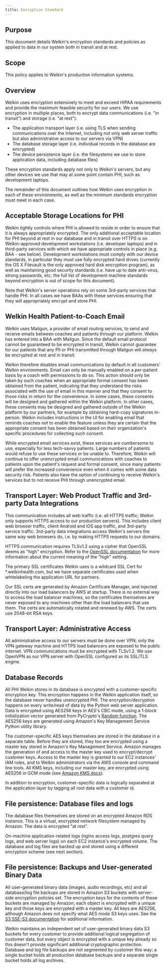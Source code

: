 ```yaml
---
title: Encryption Standard
---
```


## Purpose

This document details Welkin's encryption standards and policies as applied to data in our system both in transit and at rest.

## Scope

This policy applies to Welkin's production information systems.

## Overview

 Welkin uses encryption extensively to meet and exceed HIPAA requirements and provide the maximum feasible security for our users. We use encryption in multiple places, both to encrypt data communications (i.e. "in transit") and storage (i.e. "at rest"):

*   The application transport layer (i.e. using TLS when sending communications over the Internet, including not only web server traffic but also administrative access to our servers via VPN)
*   The database storage layer (i.e. individual records in the database are encrypted)
*   The device persistence layer (i.e. the filesystems we use to store application data, including database files)

These encryption standards apply not only to Welkin's servers, but any other devices we use that may at some point contain PHI, such as development laptops.

The remainder of this document outlines how Welkin uses encryption in each of these environments, as well as the minimum standards encryption must meet in each case.

## Acceptable Storage Locations for PHI

Welkin tightly controls where PHI is allowed to reside in order to ensure that it is always appropriately encrypted. The only additional acceptable location for PHI beyond at rest in our database and in transit over HTTPS is on Welkin-approved development workstations (i.e. developer laptops) and in third-party services with which we have appropriate controls in place (e.g. BAA - see below). Development workstations must comply with our device standards, in particular they must use fully encrypted hard drives (currently the OS X Filevault is the only approved hard disk encryption program), as well as maintaining good security standards (i.e. have up to date anti-virus, strong passwords, etc; the full list of development machine standards beyond encryption is out of scope for this document).

Note that Welkin's server operations rely on some 3rd-party services that handle PHI. In all cases we have BAAs with these services ensuring that they will appropriately encrypt and store PHI.


## Welkin Health Patient-to-Coach Email

Welkin uses Mailgun, a provider of email routing services, to send and receive emails between coaches and patients through our platform. Welkin has entered into a BAA with Mailgun.  Since the default email protocol cannot be guaranteed to be encrypted in transit, Welkin cannot guarantee for our patients that any PII or PHI transmitted through Mailgun will always be encrypted at rest and in transit.

Welkin therefore disables email communications by default in all customers' Welkin environments. Email can only be manually enabled on a per-patient basis by a coach with permissions to do so. This action should only be taken by such coaches when an appropriate formal consent has been obtained from the patient, indicating that they understand the risks associated with the use of email in this manner and that they consent to those risks in return for the convenience. In some cases, these consents will be designed and gathered within the Welkin platform. In other cases, these consents may be designed and gathered outside of the Welkin platform by our partners, for example by obtaining hard-copy signatures in-person. Welkin includes instructions in the UI for enabling email that reminds coaches not to enable the feature unless they are certain that the appropriate consent has been obtained based on their organization's specific procedures for collecting such consent.

While encrypted email services exist, these services are cumbersome to use, especially for less tech-savvy patients. Large numbers of patients would refuse to use these services or be unable to. Therefore, Welkin will continue to offer unencrypted email communications with coaches to patients upon the patient's request and formal consent, since many patients will prefer the increased convenience even when it comes with some data security risk.  Patients also have the option of continuing to receive Welkin's services but to not receive PHI through unencrypted email.


## Transport Layer: Web Product Traffic and 3rd-party Data Integrations

This communication includes all web traffic (i.e. all HTTPS traffic; Welkin only supports HTTPS access to our production servers). This includes client web browser traffic, client Android and iOS app traffic, and 3rd-party service traffic. 3rd-party data integrations access Welkin's servers the same way web browsers do, i.e. by making HTTPS requests to our domains.

HTTPS communication requires TLSv1.2 using a cipher that OpenSSL deems as "high" encryption. Refer to the [OpenSSL documentation](https://www.openssl.org/docs/manmaster/apps/ciphers.html) for more information about the current meaning of the "high" setting.

The primary SSL certificates Welkin uses is a wildcard SSL Cert for \*.welkinhealth.com, but we have separate certificates used when whitelabeling the application URL for partners.

Our SSL certs are generated by Amazon Certificate Manager, and injected directly into our load balancers by AWS at startup. There is no external way to access the load balancer machines, so the certificates themselves are never exposed to any machines other than the load balancers that use them. The certs are automatically rotated and renewed by AWS. The certs use 2048-bit RSA keys.


## Transport Layer: Administrative Access

All administrative access to our servers must be done over VPN; only the VPN gateway machine and HTTPS load balancers are exposed to the public internet. VPN communications must be encrypted with TLSv1.2. We use OpenVPN as our VPN server with OpenSSL configured as its SSL/TLS engine.


## Database Records

All PHI Welkin stores in its database is encrypted with a customer-specific encryption key. This encryption happens in the Welkin application itself, so the database never handles unencrypted PHI. The encryption/decryption happens on every write/read of data by the Python web server application. Data is encrypted using AES256 keys in AES's CBC mode, using a 1-block initialization vector generated from PyCrypto's [Random function](http://pythonhosted.org/pycrypto/Crypto.Random-module.html). The AES256 keys are generated using Amazon's Key Management Service Python utility library.

The customer-specific AES keys themselves are stored in the database in a separate table. Before they are stored, they too are encrypted using a master key stored in Amazon's Key Management Service. Amazon manages the generation of and access to the master key used to encrypt/decrypt customer keys. Access to the master key is granted to our EC2 instances' IAM roles, and to Welkin administrators via the AWS console and command line tools. All KMS keys, including our master key, are encrypted using AES256 in GCM mode (see [Amazon KMS docs](http://docs.aws.amazon.com/kms/latest/developerguide/crypto-intro.html)).

In addition to encryption, customer-specific data is logically separated at the application layer by tagging all root data with a customer id.


## File persistence: Database files and logs

The database files themselves are stored on an encrypted Amazon RDS instance. This is a virtual, encrypted network filesystem managed by Amazon. The data is encrypted "at rest".

On-machine application-related logs (nginx access logs, postgres query logs, and web server logs) on each EC2 instance's encrypted volume. The database and log files are backed up and stored using a different encryption scheme (see next section).


## File persistence: Backups and User-generated Binary Data

All user-generated binary data (images, audio recordings, etc) and all database/log file backups are stored in Amazon S3 buckets with server-side encryption policies set. The encryption keys for the contents of these buckets are managed by Amazon; each object is encrypted with a unique key and those keys are encrypted with a master key. All keys are AES256, although Amazon does not specify what AES mode S3 keys uses. See the [S3 SSE-S3 documentation](http://docs.aws.amazon.com/AmazonS3/latest/dev/UsingServerSideEncryption.html) for additional information.

Welkin maintains an independent set of user-generated binary data S3 buckets for every customer to provide additional logical segregation of customer data, but every object is encrypted with a unique key already so this doesn't provide significant additional cryptographic protection. Database and log file backups are not segmented by customer this way; a single bucket holds all production database backups and a separate single bucket holds all log archives.


